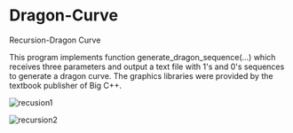 # Dragon-Curve
Recursion-Dragon Curve

 This program implements function generate_dragon_sequence(...) which receives 
	three parameters and output a text file with 1's and 0's sequences to 
	generate a dragon curve. The graphics libraries were provided by the
	textbook publisher of Big C++. 

![recusion1](https://user-images.githubusercontent.com/28117713/36627458-e859cde6-18f7-11e8-805b-9909ac1549c8.PNG)

![recursion2](https://user-images.githubusercontent.com/28117713/36627462-fa2821da-18f7-11e8-8bda-eb1bd32a97f1.PNG)

